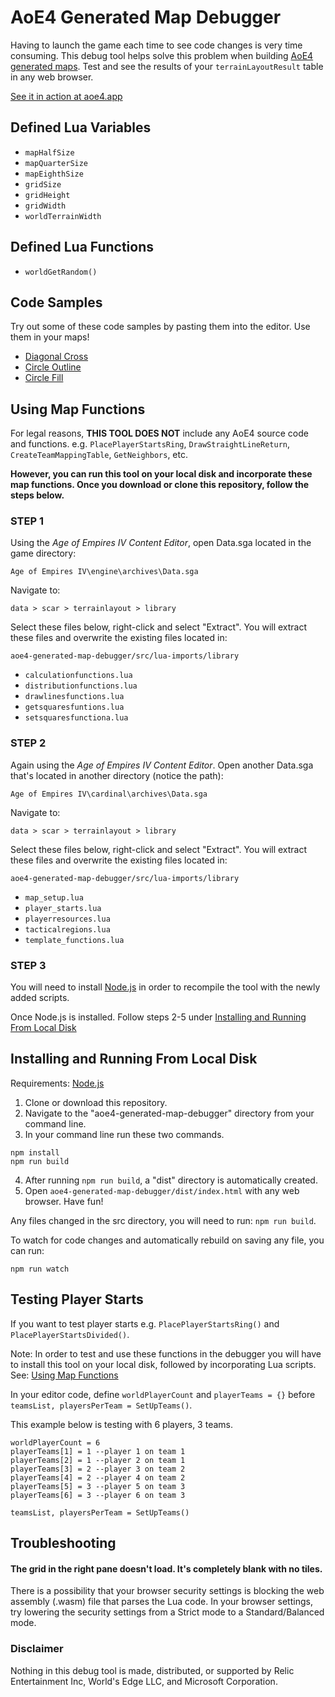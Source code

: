 # AoE4 Generated Map Debugger
Having to launch the game each time to see code changes is very time consuming. This debug tool helps solve this problem when building [AoE4 generated maps](https://support.ageofempires.com/hc/en-us/sections/4409136290324-Generated-Maps). Test and see the results of your `terrainLayoutResult` table in any web browser.

[See it in action at aoe4.app](https://aoe4.app/)

## Defined Lua Variables
* `mapHalfSize`
* `mapQuarterSize`
* `mapEighthSize`
* `gridSize`
* `gridHeight`
* `gridWidth`
* `worldTerrainWidth`

## Defined Lua Functions
* `worldGetRandom()`

## Code Samples
Try out some of these code samples by pasting them into the editor. Use them in your maps!
* [Diagonal Cross](https://gist.github.com/Drumsin/08f5dd250c2a9071217ec9d02ed5cfc5)
* [Circle Outline](https://gist.github.com/Drumsin/c9f7f14c7fc1c72f8a9d36add7f3a733)
* [Circle Fill](https://gist.github.com/Drumsin/4913c13dc68f76586a6886835e74cb0b)

## Using Map Functions

For legal reasons, **THIS TOOL DOES NOT** include any AoE4 source code and functions. e.g. `PlacePlayerStartsRing`, `DrawStraightLineReturn`,  `CreateTeamMappingTable`, `GetNeighbors`, etc.

**However, you can run this tool on your local disk and incorporate these map functions. Once you download or clone this repository, follow the steps below.**

### STEP 1

Using the *Age of Empires IV Content Editor*, open Data.sga located in the game directory:

`Age of Empires IV\engine\archives\Data.sga`

Navigate to:

`data > scar > terrainlayout > library`

Select these files below, right-click and select "Extract". You will extract these files and overwrite the existing files located in:

`aoe4-generated-map-debugger/src/lua-imports/library`

* `calculationfunctions.lua`
* `distributionfunctions.lua`
* `drawlinesfunctions.lua`
* `getsquaresfuntions.lua`
* `setsquaresfunctiona.lua`

### STEP 2

Again using the *Age of Empires IV Content Editor*. Open another Data.sga that's located in another directory (notice the path):

`Age of Empires IV\cardinal\archives\Data.sga`

Navigate to:

`data > scar > terrainlayout > library`

Select these files below, right-click and select "Extract". You will extract these files and overwrite the existing files located in:

`aoe4-generated-map-debugger/src/lua-imports/library`

* `map_setup.lua`
* `player_starts.lua`
* `playerresources.lua`
* `tacticalregions.lua`
* `template_functions.lua`

### STEP 3

You will need to install [Node.js](https://nodejs.org/en/download/) in order to recompile the tool with the newly added scripts.

Once Node.js is installed. Follow steps 2-5 under [Installing and Running From Local Disk](#installing-and-running-from-local-disk)

## Installing and Running From Local Disk

Requirements: [Node.js](https://nodejs.org/en/download/)

1. Clone or download this repository.
2. Navigate to the "aoe4-generated-map-debugger" directory from your command line.
3. In your command line run these two commands.
```
npm install
npm run build
```
4. After running `npm run build`, a "dist" directory is automatically created.
5. Open `aoe4-generated-map-debugger/dist/index.html` with any web browser. Have fun!

Any files changed in the src directory, you will need to run: `npm run build`.

To watch for code changes and automatically rebuild on saving any file, you can run:
```
npm run watch
```

## Testing Player Starts
If you want to test player starts e.g. `PlacePlayerStartsRing()` and `PlacePlayerStartsDivided()`.

Note: In order to test and use these functions in the debugger you will have to install this tool on your local disk, followed by incorporating Lua scripts. See: [Using Map Functions](#using-map-functions)

In your editor code, define `worldPlayerCount` and `playerTeams = {}` before `teamsList, playersPerTeam = SetUpTeams()`.

This example below is testing with 6 players, 3 teams.

```
worldPlayerCount = 6
playerTeams[1] = 1 --player 1 on team 1
playerTeams[2] = 1 --player 2 on team 1
playerTeams[3] = 2 --player 3 on team 2
playerTeams[4] = 2 --player 4 on team 2
playerTeams[5] = 3 --player 5 on team 3
playerTeams[6] = 3 --player 6 on team 3

teamsList, playersPerTeam = SetUpTeams()
```

## Troubleshooting

#### The grid in the right pane doesn't load. It's completely blank with no tiles.

There is a possibility that your browser security settings is blocking the web assembly (.wasm) file that parses the Lua code. In your browser settings, try lowering the security settings from a Strict mode to a Standard/Balanced mode.

### Disclaimer
Nothing in this debug tool is made, distributed, or supported by Relic Entertainment Inc, World's Edge LLC, and Microsoft Corporation.

